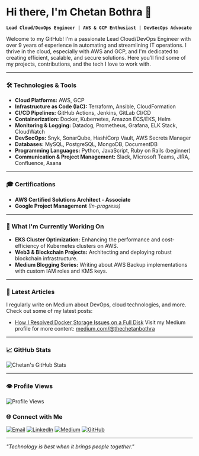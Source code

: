 # Hi there, I'm Chetan Bothra 👋

**`Lead Cloud/DevOps Engineer | AWS & GCP Enthusiast | DevSecOps Advocate`**

Welcome to my GitHub! I'm a passionate Lead Cloud/DevOps Engineer with over 9 years of experience in automating and streamlining IT operations. I thrive in the cloud, especially with AWS and GCP, and I'm dedicated to creating efficient, scalable, and secure solutions. Here you’ll find some of my projects, contributions, and the tech I love to work with.

---

### 🛠️ Technologies & Tools

- **Cloud Platforms:** AWS, GCP
- **Infrastructure as Code (IaC):** Terraform, Ansible, CloudFormation
- **CI/CD Pipelines:** GitHub Actions, Jenkins, GitLab CI/CD
- **Containerization:** Docker, Kubernetes, Amazon ECS/EKS, Helm
- **Monitoring & Logging:** Datadog, Prometheus, Grafana, ELK Stack, CloudWatch
- **DevSecOps:** Snyk, SonarQube, HashiCorp Vault, AWS Secrets Manager
- **Databases:** MySQL, PostgreSQL, MongoDB, DocumentDB
- **Programming Languages:** Python, JavaScript, Ruby on Rails (beginner)
- **Communication & Project Management:** Slack, Microsoft Teams, JIRA, Confluence, Asana

---

### 🎓 Certifications

- **AWS Certified Solutions Architect - Associate**
- **Google Project Management** *(In-progress)*

---

### 🚀 What I'm Currently Working On

- **EKS Cluster Optimization:** Enhancing the performance and cost-efficiency of Kubernetes clusters on AWS.
- **Web3 & Blockchain Projects:** Architecting and deploying robust blockchain infrastructure.
- **Medium Blogging Series:** Writing about AWS Backup implementations with custom IAM roles and KMS keys.

---

### 📝 Latest Articles

I regularly write on Medium about DevOps, cloud technologies, and more. Check out some of my latest posts:

- [How I Resolved Docker Storage Issues on a Full Disk](https://thechetanbothra.medium.com/how-i-resolved-docker-storage-issues-on-a-full-disk-03903e563f20)
Visit my Medium profile for more content: [medium.com/@thechetanbothra](https://medium.com/@thechetanbothra)

---

### 📈 GitHub Stats

![Chetan's GitHub Stats](https://github-readme-stats.vercel.app/api?username=chetanbothra&show_icons=true&theme=radical)

---

### 👁️ Profile Views

![Profile Views](https://komarev.com/ghpvc/?username=thechetanbothra&color=blue)

### 🌐 Connect with Me

[![Email](https://img.shields.io/badge/Email-D14836?style=for-the-badge&logo=gmail&logoColor=white)](mailto:Bothra_chetan@live.in)
[![LinkedIn](https://img.shields.io/badge/LinkedIn-0A66C2?style=for-the-badge&logo=linkedin&logoColor=white)](https://linkedin.com/in/chetanbothra)
[![Medium](https://img.shields.io/badge/Medium-12100E?style=for-the-badge&logo=medium&logoColor=white)](https://medium.com/@thechetanbothra)
[![GitHub](https://img.shields.io/badge/GitHub-181717?style=for-the-badge&logo=github&logoColor=white)](https://github.com/thechetanbothra)

---

*"Technology is best when it brings people together."*
